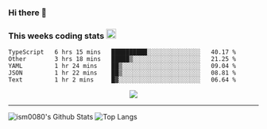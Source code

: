 ### Hi there 👋

<!--START_SECTION:giphy-->
<!--END_SECTION:giphy-->

### This weeks coding stats <img src="https://media1.giphy.com/media/LmNwrBhejkK9EFP504/giphy.gif?cid=ecf05e4723nsktnyyj53u162g7cy5rjqfg6gz06kxdg5y55g&rid=giphy.gif" width="20" height="20" />
<!--START_SECTION:waka-->
```text
TypeScript   6 hrs 15 mins   ██████████░░░░░░░░░░░░░░░   40.17 % 
Other        3 hrs 18 mins   █████▒░░░░░░░░░░░░░░░░░░░   21.25 % 
YAML         1 hr 24 mins    ██▒░░░░░░░░░░░░░░░░░░░░░░   09.04 % 
JSON         1 hr 22 mins    ██▒░░░░░░░░░░░░░░░░░░░░░░   08.81 % 
Text         1 hr 2 mins     █▓░░░░░░░░░░░░░░░░░░░░░░░   06.64 % 
```
<!--END_SECTION:waka-->

<!--START_SECTION:comicstrip-->
<p align="center">
 <a href="https://xkcd.com/">
 <img src="https://imgs.xkcd.com/comics/next_slide_please.png" />
</a>
</p>
<!--END_SECTION:comicstrip-->

---

![ism0080's Github Stats](https://github-readme-stats.vercel.app/api?username=ism0080&show_icons=true%hide_border=true&hide=issues)
![Top Langs](https://github-readme-stats.vercel.app/api/top-langs/?username=ism0080&layout=compact)

<!--
**ism0080/ism0080** is a ✨ _special_ ✨ repository because its `README.md` (this file) appears on your GitHub profile.

Here are some ideas to get you started:

- 🔭 I’m currently working on ...
- 🌱 I’m currently learning ...
- 👯 I’m looking to collaborate on ...
- 🤔 I’m looking for help with ...
- 💬 Ask me about ...
- 📫 How to reach me: ...
- 😄 Pronouns: ...
- ⚡ Fun fact: ...
-->
